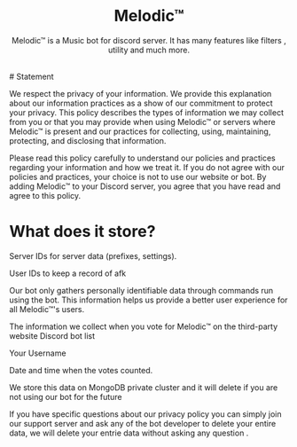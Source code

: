 <h1 align="center">
  <br>
  <a href="https://github.com/ItzYourUnknown/Melodic™<img src="https://cdn.discordapp.com/avatars/1069508321305960478/58c54e39fa2718c551fe170ebed64dd8.webp"height="200" alt="Alpha"></a>
  <br>
  Melodic™
  <br>
</h1>

<p align="center">Melodic™ is a Music bot for discord server. It has many features like filters , utility and much more.</p>

<br>
# Statement

We respect the privacy of your information. We provide this explanation about our information practices as a show of our commitment to protect your privacy. This policy describes the types of information we may collect from you or that you may provide when using Melodic™ or servers where Melodic™ is present and our practices for collecting, using, maintaining, protecting, and disclosing that information.

Please read this policy carefully to understand our policies and practices regarding your information and how we treat it. If you do not agree with our policies and practices, your choice is not to use our website or bot. By adding Melodic™ to your Discord server, you agree that you have read and agree to this policy.

# What does it store?

Server IDs for server data (prefixes, settings).

User IDs to keep a record of afk


Our bot only gathers personally identifiable data through commands run using the bot. This information helps us provide a better user experience for all Melodic™'s users.

The information we collect when you vote for Melodic™ on the third-party website Discord bot list

Your Username

Date and time when the votes counted.

We store this data on MongoDB private cluster and it will delete if you are not using our bot for the future




If you have specific questions about our privacy policy you can simply join our support server and ask any of the bot developer to delete your entire data, we will delete your entrie data without asking any question .

